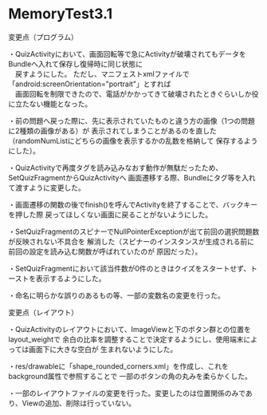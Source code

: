 # MemoryTest3.1

変更点（プログラム）

・QuizActivityにおいて、画面回転等で急にActivityが破壊されてもデータをBundleへ入れて保存し復帰時に同じ状態に  
　戻すようにした。  ただし、マニフェストxmlファイルで「android:screenOrientation="portrait"」とすれば  
　画面回転を制限できたので、電話がかかってきて破壊されたときぐらいしか役に立たない機能となった。
 
・前の問題へ戻った際に、先に表示されていたものと違う方の画像（1つの問題に2種類の画像がある）が
表示されてしまうことがあるのを直した（randomNumListにどちらの画像を表示するかの乱数を格納して
保存するようにした）。

・QuizActivityで再度タグを読み込みなおす動作が無駄だったため、SetQuizFragmentからQuizActivityへ
画面遷移する際、Bundleにタグ等を入れて渡すように変更した。
 
・画面遷移の関数の後でfinish()を呼んでActivityを終了することで、バックキーを押した際
戻ってほしくない画面に戻ることがないようにした。
 
・SetQuizFragmentのスピナーでNullPointerExceptionが出て前回の選択問題数が反映されない不具合を
解消した（スピナーのインスタンスが生成される前に前回の設定を読み込む関数が呼ばれていたのが
原因だった）。
 
・SetQuizFragmentにおいて該当件数が0件のときはクイズをスタートせず、トーストを表示するようにした。

・命名に明らかな誤りのあるもの等、一部の変数名の変更を行った。



変更点（レイアウト）

・QuizActivityのレイアウトにおいて、ImageViewと下のボタン群との位置をlayout_weightで
余白の比率を調整することで決定するようにし、使用端末によっては画面下に大きな空白が
生まれないようにした。
 
・res/drawableに「shape_rounded_corners.xml」を作成し、これをbackground属性で参照することで
一部のボタンの角の丸みを柔らかくした。
 
・一部のレイアウトファイルの変更を行った。変更したのは位置関係のみであり、Viewの追加、削除は行っていない。


 
 
